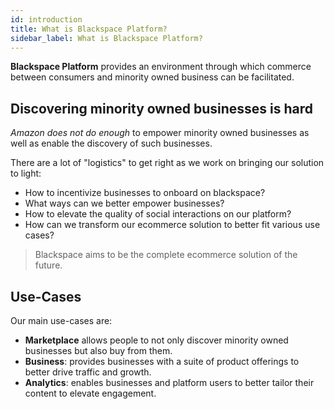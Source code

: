 ```yaml
---
id: introduction
title: What is Blackspace Platform?
sidebar_label: What is Blackspace Platform?
---
```


**Blackspace Platform** provides an environment through which commerce between consumers and minority owned business can be facilitated.

## Discovering minority owned businesses is hard
_Amazon does not do enough_ to empower minority owned businesses as well as enable the discovery of such businesses. 

There are a lot of "logistics" to get right as we work on bringing our solution to light:
- How to incentivize businesses to onboard on blackspace?
- What ways can we better empower businesses?
- How to elevate the quality of social interactions on our platform?
- How can we transform our ecommerce solution to better fit various use cases?

> Blackspace aims to be the complete ecommerce solution of the future.


## Use-Cases
Our main use-cases are:
- **Marketplace** allows people to not only discover minority owned businesses but also buy from them.
- **Business**: provides businesses with a suite of product offerings to better drive traffic and growth.
- **Analytics**: enables businesses and platform users to better tailor their content to elevate engagement.